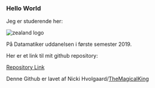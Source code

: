 ### Hello World
Jeg er studerende her:

![zealand logo](http://www.zealand.dk/wp-content/uploads/2019/01/Zealand_logo_black_RGB_1600px_72dpi.png)

På Datamatiker uddanelsen i første semester 2019.

Her er et link til mit github repository:

[Repository Link](https://github.com/TheMagicalKing/helloworld)

Denne Github er lavet af Nicki Hvolgaard/[TheMagicalKing](github.com/TheMagicalKing/)

